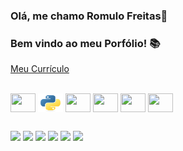 ### Olá, me chamo Romulo Freitas👋
### Bem vindo ao meu Porfólio! 📚 
[Meu Currículo](https://flowcv.com/resume/spn0oq9s3o)

<div style="display: inline_block"><br>
  <img align="center" height="30" width="40" src="https://cdn.jsdelivr.net/gh/devicons/devicon/icons/jupyter/jupyter-original-wordmark.svg" />
  <img align="center" alt="Rafa-Python" height="30" width="40" src="https://raw.githubusercontent.com/devicons/devicon/master/icons/python/python-original.svg">
  <img align="center" height="30" width="40" src="https://cdn.jsdelivr.net/gh/devicons/devicon/icons/r/r-original.svg" />
  <img align="center" height="30" width="40" src="https://cdn.jsdelivr.net/gh/devicons/devicon/icons/rstudio/rstudio-original.svg" />
  <img align="center" height="30" width="40" src="https://cdn.jsdelivr.net/gh/devicons/devicon/icons/postgresql/postgresql-original.svg" />
  <img align="center" height="30" width="40" src="https://cdn.jsdelivr.net/gh/devicons/devicon/icons/git/git-original.svg" />
</div>

  ##
 
<div> 
  <a href="https://www.youtube.com/channel/UCJIcup-gkqveGngIWsAOQIg" target="_blank"><img src="https://img.shields.io/badge/YouTube-FF0000?style=for-the-badge&logo=youtube&logoColor=white" target="_blank"></a>
  <a href="https://instagram.com/romulofreits" target="_blank"><img src="https://img.shields.io/badge/-Instagram-%23E4405F?style=for-the-badge&logo=instagram&logoColor=white" target="_blank"></a>
  <a href = "mailto:romulofrts0@gmail.com"><img src="https://img.shields.io/badge/-Gmail-%23333?style=for-the-badge&logo=gmail&logoColor=white" target="_blank"></a>
  <a href="https://www.linkedin.com/in/romulofreits/" target="_blank"><img src="https://img.shields.io/badge/-LinkedIn-%230077B5?style=for-the-badge&logo=linkedin&logoColor=white" target="_blank"></a> 
  <a href="https://linktr.ee/romulofreits"><img src="https://img.shields.io/badge/linktree-39E09B?style=for-the-badge&logo=linktree&logoColor=white" taget="_blank"></a>
  <a href="https://rpubs.com/romulofreits"><img src="https://img.shields.io/badge/R-276DC3?style=for-the-badge&logo=r&logoColor=white" taget="_blank"></a>
</div>
